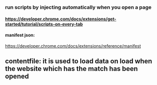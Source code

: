### run scripts by injecting automatically when you open a page
#### https://developer.chrome.com/docs/extensions/get-started/tutorial/scripts-on-every-tab

#### manifest json:
https://developer.chrome.com/docs/extensions/reference/manifest
## contentfile: it is used to load data on load when the website which has the match has been opened
